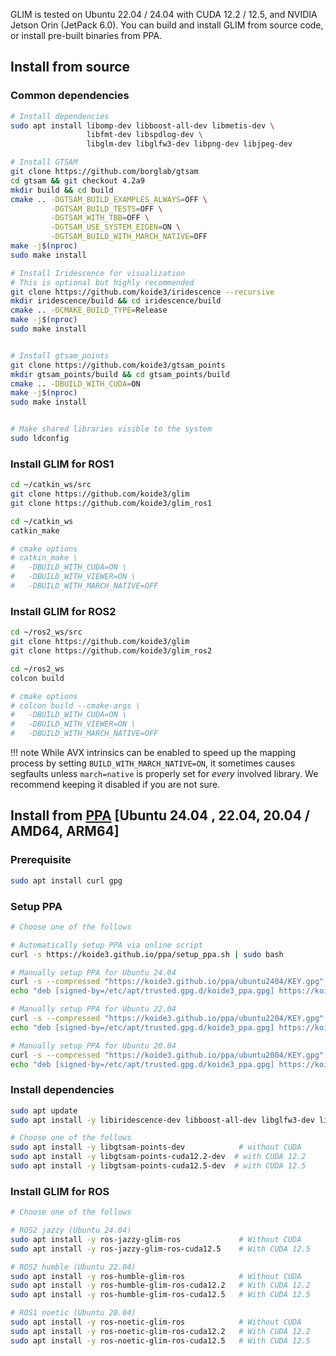 
GLIM is tested on Ubuntu 22.04 / 24.04 with CUDA 12.2 / 12.5, and NVIDIA Jetson Orin (JetPack 6.0). You can build and install GLIM from source code, or install pre-built binaries from PPA.

## Install from source

### Common dependencies

```bash
# Install dependencies
sudo apt install libomp-dev libboost-all-dev libmetis-dev \
                 libfmt-dev libspdlog-dev \
                 libglm-dev libglfw3-dev libpng-dev libjpeg-dev

# Install GTSAM
git clone https://github.com/borglab/gtsam
cd gtsam && git checkout 4.2a9
mkdir build && cd build
cmake .. -DGTSAM_BUILD_EXAMPLES_ALWAYS=OFF \
         -DGTSAM_BUILD_TESTS=OFF \
         -DGTSAM_WITH_TBB=OFF \
         -DGTSAM_USE_SYSTEM_EIGEN=ON \
         -DGTSAM_BUILD_WITH_MARCH_NATIVE=OFF
make -j$(nproc)
sudo make install

# Install Iridescence for visualization
# This is optional but highly recommended
git clone https://github.com/koide3/iridescence --recursive
mkdir iridescence/build && cd iridescence/build
cmake .. -DCMAKE_BUILD_TYPE=Release
make -j$(nproc)
sudo make install


# Install gtsam_points
git clone https://github.com/koide3/gtsam_points
mkdir gtsam_points/build && cd gtsam_points/build
cmake .. -DBUILD_WITH_CUDA=ON
make -j$(nproc)
sudo make install


# Make shared libraries visible to the system
sudo ldconfig
```

### Install GLIM for ROS1

```bash
cd ~/catkin_ws/src
git clone https://github.com/koide3/glim
git clone https://github.com/koide3/glim_ros1

cd ~/catkin_ws
catkin_make

# cmake options
# catkin_make \
#   -DBUILD_WITH_CUDA=ON \
#   -DBUILD_WITH_VIEWER=ON \
#   -DBUILD_WITH_MARCH_NATIVE=OFF
```

### Install GLIM for ROS2
```bash
cd ~/ros2_ws/src
git clone https://github.com/koide3/glim
git clone https://github.com/koide3/glim_ros2

cd ~/ros2_ws
colcon build

# cmake options
# colcon build --cmake-args \
#   -DBUILD_WITH_CUDA=ON \
#   -DBUILD_WITH_VIEWER=ON \
#   -DBUILD_WITH_MARCH_NATIVE=OFF
```

!!! note
    While AVX intrinsics can be enabled to speed up the mapping process by setting ```BUILD_WITH_MARCH_NATIVE=ON```, it sometimes causes segfaults unless ```march=native``` is properly set for *every* involved library. We recommend keeping it disabled if you are not sure.



## Install from [PPA](https://koide3.github.io/ppa/) [Ubuntu 24.04 , 22.04, 20.04 / AMD64, ARM64]

### Prerequisite

```bash
sudo apt install curl gpg
```

### Setup PPA

```bash
# Choose one of the follows

# Automatically setup PPA via online script
curl -s https://koide3.github.io/ppa/setup_ppa.sh | sudo bash

# Manually setup PPA for Ubuntu 24.04
curl -s --compressed "https://koide3.github.io/ppa/ubuntu2404/KEY.gpg" | gpg --dearmor | sudo tee /etc/apt/trusted.gpg.d/koide3_ppa.gpg >/dev/null
echo "deb [signed-by=/etc/apt/trusted.gpg.d/koide3_ppa.gpg] https://koide3.github.io/ppa/ubuntu2404 ./" | sudo tee /etc/apt/sources.list.d/koide3_ppa.list

# Manually setup PPA for Ubuntu 22.04
curl -s --compressed "https://koide3.github.io/ppa/ubuntu2204/KEY.gpg" | gpg --dearmor | sudo tee /etc/apt/trusted.gpg.d/koide3_ppa.gpg >/dev/null
echo "deb [signed-by=/etc/apt/trusted.gpg.d/koide3_ppa.gpg] https://koide3.github.io/ppa/ubuntu2204 ./" | sudo tee /etc/apt/sources.list.d/koide3_ppa.list

# Manually setup PPA for Ubuntu 20.04
curl -s --compressed "https://koide3.github.io/ppa/ubuntu2004/KEY.gpg" | gpg --dearmor | sudo tee /etc/apt/trusted.gpg.d/koide3_ppa.gpg >/dev/null
echo "deb [signed-by=/etc/apt/trusted.gpg.d/koide3_ppa.gpg] https://koide3.github.io/ppa/ubuntu2004 ./" | sudo tee /etc/apt/sources.list.d/koide3_ppa.list
```

### Install dependencies

```bash
sudo apt update
sudo apt install -y libiridescence-dev libboost-all-dev libglfw3-dev libmetis-dev

# Choose one of the follows
sudo apt install -y libgtsam-points-dev            # without CUDA
sudo apt install -y libgtsam-points-cuda12.2-dev  # with CUDA 12.2
sudo apt install -y libgtsam-points-cuda12.5-dev  # with CUDA 12.5
```

### Install GLIM for ROS

```bash
# Choose one of the follows

# ROS2 jazzy (Ubuntu 24.04)
sudo apt install -y ros-jazzy-glim-ros             # Without CUDA
sudo apt install -y ros-jazzy-glim-ros-cuda12.5    # With CUDA 12.5

# ROS2 humble (Ubuntu 22.04)
sudo apt install -y ros-humble-glim-ros            # Without CUDA
sudo apt install -y ros-humble-glim-ros-cuda12.2   # With CUDA 12.2
sudo apt install -y ros-humble-glim-ros-cuda12.5   # With CUDA 12.5

# ROS1 noetic (Ubuntu 20.04)
sudo apt install -y ros-noetic-glim-ros            # Without CUDA
sudo apt install -y ros-noetic-glim-ros-cuda12.2   # With CUDA 12.2
sudo apt install -y ros-noetic-glim-ros-cuda12.5   # With CUDA 12.5
```

